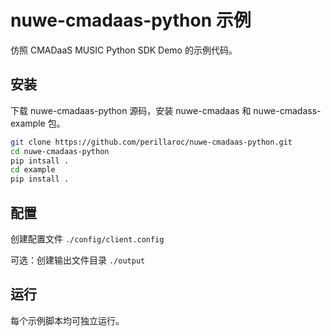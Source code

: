 # nuwe-cmadaas-python 示例

仿照 CMADaaS MUSIC Python SDK Demo 的示例代码。

## 安装

下载 nuwe-cmadaas-python 源码，安装 nuwe-cmadaas 和 nuwe-cmadass-example 包。

```bash
git clone https://github.com/perillaroc/nuwe-cmadaas-python.git
cd nuwe-cmadaas-python
pip intsall . 
cd example
pip install .
```

## 配置

创建配置文件 `./config/client.config`

可选：创建输出文件目录 `./output`

## 运行

每个示例脚本均可独立运行。